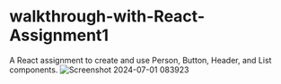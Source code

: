 # walkthrough-with-React-Assignment1
A React assignment to create and use Person, Button, Header, and List components.
![Screenshot 2024-07-01 083923](https://github.com/Uttam1910/walkthrough-with-React-Assignment1/assets/126397580/944487da-b789-499a-a481-285faf1d5ab2)
